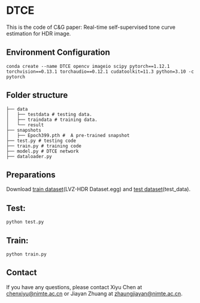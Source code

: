# DTCE
This is the code of C&G paper: Real-time self-supervised tone curve estimation for HDR image.
## Environment Configuration
```conda create --name DTCE opencv imageio scipy pytorch==1.12.1 torchvision==0.13.1 torchaudio==0.12.1 cudatoolkit=11.3 python=3.10 -c pytorch```
## Folder structure
```
├── data  
│   ├── testdata # testing data.  
│   ├── traindata # training data.  
│   └── result  
├── snapshots  
│   ├── Epoch399.pth #  A pre-trained snapshot
├── test.py # testing code
├── train.py # training code
├── model.py # DTCE network
├── dataloader.py
```
## Preparations
Download [train dataset](https://www.kaggle.com/datasets/landrykezebou/lvzhdr-tone-mapping-benchmark-dataset-tmonet)(LVZ-HDR Dataset.egg) and [test dataset](https://github.com/zhangn77/LTMN)(test_data).
## Test:
```python test.py ```
## Train:
```python train.py ```
## Contact
If you have any questions, please contact Xiyu Chen at chenxiyu@nimte.ac.cn or Jiayan Zhuang at zhaungjiayan@nimte.ac.cn.
